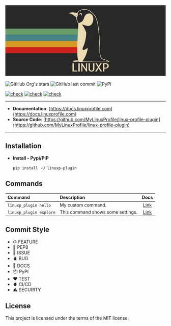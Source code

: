 <img src="https://github.com/MyLinuxProfile/linux-profile-plugin/blob/master/docs/linuxp.png?raw=true">

![GitHub Org's stars](https://img.shields.io/github/stars/MyLinuxProfile?label=LinuxProfile&style=flat-square)
![GitHub last commit](https://img.shields.io/github/last-commit/MyLinuxProfile/linux-profile-plugin?style=flat-square)
![PyPI](https://img.shields.io/pypi/v/linuxp-plugin)

[![check](https://github.com/MyLinuxProfile/linux-profile-plugin/actions/workflows/python-publish-pypi.yml/badge.svg)](https://github.com/MyLinuxProfile/linux-profile-plugin/actions/workflows/python-publish-pypi.yml)
[![check](https://github.com/MyLinuxProfile/linux-profile-plugin/actions/workflows/python-publish-pypi-test.yml/badge.svg)](https://github.com/MyLinuxProfile/linux-profile-plugin/actions/workflows/python-publish-pypi-test.yml)
[![check](https://github.com/MyLinuxProfile/linux-profile-plugin/actions/workflows/python-app-code.yml/badge.svg)](https://github.com/MyLinuxProfile/linux-profile-plugin/actions/workflows/python-app-code.yml)

---

- **Documentation**: [https://docs.linuxprofile.com](https://docs.linuxprofile.com)
- **Source Code**: [https://github.com/MyLinuxProfile/linux-profile-plugin](https://github.com/MyLinuxProfile/linux-profile-plugin)

---

## Installation

- **Install - Pypi/PIP**

      pip install -U linuxp-plugin

## Commands

| Command               | Description                                                                           | Docs      |
|:--------------------- |:------------------------------------------------------------------------------------- | :-------: | 
| ``linuxp_plugin hello``      | My custom command.                                                                    | [Link](#) |
| ``linuxp_plugin explore``    | This command shows some settings.                                                     | [Link](#) |


## Commit Style

- ⚙️ FEATURE
- 📝 PEP8
- 📌 ISSUE
- 🪲 BUG
- 📘 DOCS
- 📦 PyPI
- ❤️️ TEST
- ⬆️ CI/CD
- ⚠️ SECURITY

## License

This project is licensed under the terms of the MIT license.
